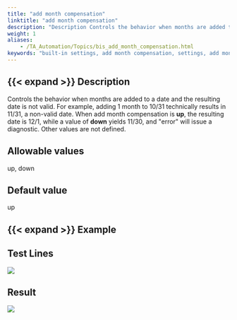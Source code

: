 ```yaml
--- 
title: "add month compensation"
linktitle: "add month compensation"
description: "Description Controls the behavior when months are added to a date and the resulting date is not valid. For example, adding 1 month to 10/31 technically results in 11/31, a non-valid date. When add ..."
weight: 1
aliases: 
    - /TA_Automation/Topics/bis_add_month_compensation.html
keywords: "built-in settings, add month compensation, settings, add month compensation (settings), month compensation"
---
```


## {{< expand >}} Description

Controls the behavior when months are added to a date and the resulting date is not valid. For example, adding 1 month to 10/31 technically results in 11/31, a non-valid date. When add month compensation is **up**, the resulting date is 12/1, while a value of **down** yields 11/30, and "error" will issue a diagnostic. Other values are not defined.

## Allowable values

up, down

## Default value

up

## {{< expand >}} Example

## Test Lines

![](/images/TA_Automation/Images/bis_add_month_compensation_pgm.png)

## Result

![](/images/TA_Automation/Images/bis_add_month_compensation_res.png)



